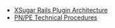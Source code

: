 * [XSugar Rails Plugin Architecture](system_level/XSugarPlugin.html)
* [PN/PE Technical Procedures](system_level/TechnicalProcedures.html)
